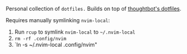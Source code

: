Personal collection of `dotfiles.` Builds on top of [thoughtbot's dotfiles](https://github.com/thoughtbot/dotfiles).

Requires manually symlinking `nvim-local`:
1. Run `rcup` to symlink `nvim-local` to `~/.nvim-local`
2. `rm -rf .config/nvim`
3. `ln -s ~/.nvim-local .config/nvim"
